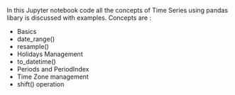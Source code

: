 In this Jupyter notebook code all the concepts of Time Series using pandas libary is discussed with examples.
Concepts are : <ul>
  <li>Basics</li>
  <li>date_range()</li>
  <li>resample()</li>
  <li> Holidays Management</li>
  <li>to_datetime()</li>
  <li> Periods and PeriodIndex</li>
  <li> Time Zone management</li>
  <li> shift() operation</li></ul>
